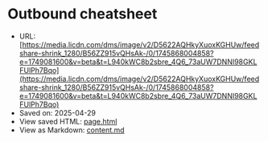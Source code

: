 # Outbound cheatsheet

- URL: [https://media.licdn.com/dms/image/v2/D5622AQHkyXuoxKGHUw/feedshare-shrink_1280/B56ZZ915vQHsAk-/0/1745868004858?e=1749081600&v=beta&t=L940kWC8b2sbre_4Q6_73aUW7DNNI98GKLFUlPh7Bqo](https://media.licdn.com/dms/image/v2/D5622AQHkyXuoxKGHUw/feedshare-shrink_1280/B56ZZ915vQHsAk-/0/1745868004858?e=1749081600&v=beta&t=L940kWC8b2sbre_4Q6_73aUW7DNNI98GKLFUlPh7Bqo)
- Saved on: 2025-04-29
- View saved HTML: [page.html](page.html)
- View as Markdown: [content.md](content.md)
